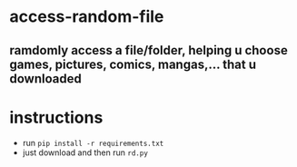 # access-random-file
## ramdomly access a file/folder, helping u choose games, pictures, comics, mangas,... that u downloaded

# instructions
- run `pip install -r requirements.txt`
- just download and then run `rd.py`

